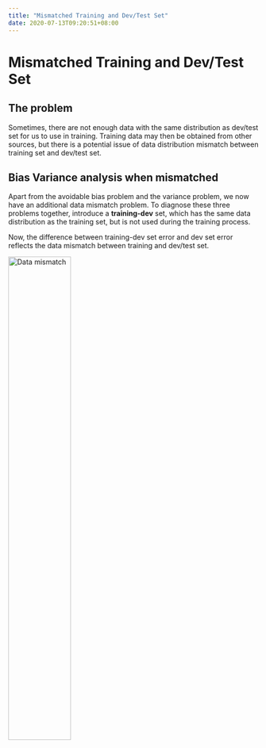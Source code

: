 ```yaml
---
title: "Mismatched Training and Dev/Test Set"
date: 2020-07-13T09:20:51+08:00
---
```


# Mismatched Training and Dev/Test Set

## The problem

Sometimes, there are not enough data with the same distribution as dev/test set for us to use in training. Training data may then be obtained from other sources, but there is a potential issue of data distribution mismatch between training set and dev/test set.


## Bias Variance analysis when mismatched

Apart from the avoidable bias problem and the variance problem, we now have an additional data mismatch problem. To diagnose these three problems together, introduce a **training-dev** set, which has the same data distribution as the training set, but is not used during the training process.

Now, the difference between training-dev set error and dev set error reflects the data mismatch between training and dev/test set.

<img src="/deep-learning/data-mismatch.png" alt="Data mismatch" width="50%" />

